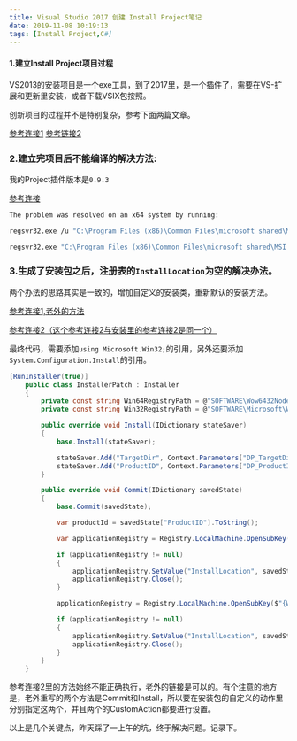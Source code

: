 ```yaml
---
title: Visual Studio 2017 创建 Install Project笔记
date: 2019-11-08 10:19:13
tags: [Install Project,C#]
---
```


#### 1.建立Install Project项目过程

VS2013的安装项目是一个exe工具，到了2017里，是一个插件了，需要在VS-扩展和更新里安装，或者下载VSIX包按照。

创新项目的过程并不是特别复杂，参考下面两篇文章。

[参考连接1](https://blog.csdn.net/dog123xuheyin/article/details/85008071)   [参考链接2](https://www.cnblogs.com/duanweishi/p/11114332.html)

### 2.建立完项目后不能编译的解决方法:

我的Project插件版本是`0.9.3`

[参考连接](https://stackoverflow.com/questions/44907844/windows-installer-project-in-visual-studio-2017)

```bash
The problem was resolved on an x64 system by running:

regsvr32.exe /u "C:\Program Files (x86)\Common Files\microsoft shared\MSI Tools\mergemod.dll"

regsvr32.exe "C:\Program Files (x86)\Common Files\microsoft shared\MSI Tools\mergemod.dll"
```

### 3.生成了安装包之后，注册表的`InstallLocation`为空的解决办法。

两个办法的思路其实是一致的，增加自定义的安装类，重新默认的安装方法。

[参考连接1,老外的方法](http://www.mikebevers.be/blog/2010/01/setup-project-product-installlocation-in-registry-is-empty/)

[参考连接2（这个参考连接2与安装里的参考连接2是同一个）](https://blog.csdn.net/smallbabylong/article/details/78756530)

最终代码，需要添加`using Microsoft.Win32;`的引用，另外还要添加`System.Configuration.Install`的引用。



```c#
[RunInstaller(true)]
    public class InstallerPatch : Installer
    {
        private const string Win64RegistryPath = @"SOFTWARE\Wow6432Node\Microsoft\Windows\CurrentVersion\Uninstall";
        private const string Win32RegistryPath = @"SOFTWARE\Microsoft\Windows\CurrentVersion\Uninstall";

        public override void Install(IDictionary stateSaver)
        {
            base.Install(stateSaver);

            stateSaver.Add("TargetDir", Context.Parameters["DP_TargetDir"]);
            stateSaver.Add("ProductID", Context.Parameters["DP_ProductID"]);
        }

        public override void Commit(IDictionary savedState)
        {
            base.Commit(savedState);

            var productId = savedState["ProductID"].ToString();

            var applicationRegistry = Registry.LocalMachine.OpenSubKey($"{Win64RegistryPath}\\{productId}", true);

            if (applicationRegistry != null)
            {
                applicationRegistry.SetValue("InstallLocation", savedState["TargetDir"].ToString());
                applicationRegistry.Close();
            }

            applicationRegistry = Registry.LocalMachine.OpenSubKey($"{Win32RegistryPath}\\{productId}", true);

            if (applicationRegistry != null)
            {
                applicationRegistry.SetValue("InstallLocation", savedState["TargetDir"].ToString());
                applicationRegistry.Close();
            }
        }
    }
```

参考连接2里的方法始终不能正确执行，老外的链接是可以的。有个注意的地方是，老外重写的两个方法是Commit和Install，所以要在安装包的自定义的动作里分别指定这两个，并且两个的CustomAction都要进行设置。

以上是几个关键点，昨天踩了一上午的坑，终于解决问题。记录下。